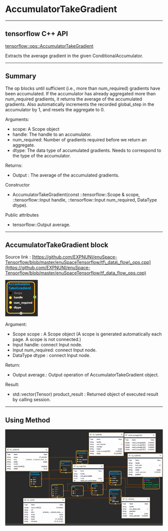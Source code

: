 # AccumulatorTakeGradient

---

## tensorflow C++ API

[tensorflow::ops::AccumulatorTakeGradient](https://www.tensorflow.org/api_docs/cc/class/tensorflow/ops/accumulator-take-gradient)

Extracts the average gradient in the given ConditionalAccumulator.

---

## Summary

The op blocks until sufficient \(i.e., more than num\_required\) gradients have been accumulated. If the accumulator has already aggregated more than num\_required gradients, it returns the average of the accumulated gradients. Also automatically increments the recorded global\_step in the accumulator by 1, and resets the aggregate to 0.

Arguments:

* scope: A Scope object
* handle: The handle to an accumulator.
* num\_required: Number of gradients required before we return an aggregate.
* dtype: The data type of accumulated gradients. Needs to correspond to the type of the accumulator.

Returns:

* Output : The average of the accumulated gradients.

Constructor

* AccumulatorTakeGradient\(const ::tensorflow::Scope & scope, ::tensorflow::Input handle, ::tensorflow::Input num\_required, DataType dtype\).

Public attributes

* tensorflow::Output average.

---

## AccumulatorTakeGradient block

Source link : [https://github.com/EXPNUNI/enuSpace-Tensorflow/blob/master/enuSpaceTensorflow/tf\_data\_flow\_ops.cpp](https://github.com/EXPNUNI/enuSpace-Tensorflow/blob/master/enuSpaceTensorflow/tf_data_flow_ops.cpp)

![](/assets/dataflow_AccumulatorTakeGradient_Symbol.png)

Argument:

* Scope scope : A Scope object \(A scope is generated automatically each page. A scope is not connected.\)
* Input handle: connect Input node.
* Input num\_required: connect Input node.
* DataType dtype : connect Input node.

Return:

* Output average.: Output operation of AccumulatorTakeGradient object.

Result:

* std::vector\(Tensor\) product\_result : Returned object of executed result by calling session.

---

## Using Method

![](/assets/dataflow_AccumulatorTakeGradient_Method.png)

